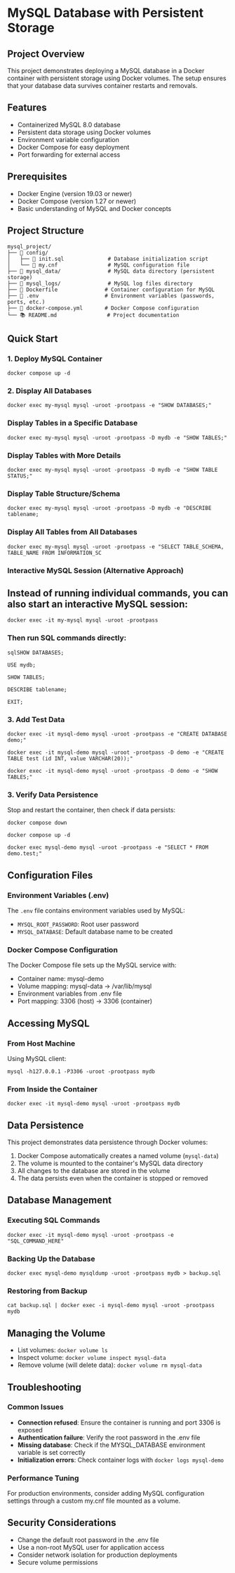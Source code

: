# MySQL Database with Persistent Storage
## Project Overview
This project demonstrates deploying a MySQL database in a Docker container with persistent storage using Docker volumes. The setup ensures that your database data survives container restarts and removals.

## Features
- Containerized MySQL 8.0 database
- Persistent data storage using Docker volumes
- Environment variable configuration
- Docker Compose for easy deployment
- Port forwarding for external access

## Prerequisites
- Docker Engine (version 19.03 or newer)
- Docker Compose (version 1.27 or newer)
- Basic understanding of MySQL and Docker concepts

## Project Structure
```
mysql_project/
├── 📁 config/
│   ├── 📄 init.sql              # Database initialization script
│   └── 📄 my.cnf                # MySQL configuration file
├── 📁 mysql_data/               # MySQL data directory (persistent storage)
├── 📁 mysql_logs/               # MySQL log files directory
├── 🐳 Dockerfile               # Container configuration for MySQL
├── 🔧 .env                     # Environment variables (passwords, ports, etc.)
├── 🐙 docker-compose.yml       # Docker Compose configuration
└── 📚 README.md                # Project documentation
```

## Quick Start

### 1. Deploy MySQL Container
```
docker compose up -d
```
### 2. Display All Databases
```
docker exec my-mysql mysql -uroot -prootpass -e "SHOW DATABASES;"
```

### Display Tables in a Specific Database
```
docker exec my-mysql mysql -uroot -prootpass -D mydb -e "SHOW TABLES;"
```
### Display Tables with More Details
```
docker exec my-mysql mysql -uroot -prootpass -D mydb -e "SHOW TABLE STATUS;"
```
### Display Table Structure/Schema
```
docker exec my-mysql mysql -uroot -prootpass -D mydb -e "DESCRIBE tablename;
```
### Display All Tables from All Databases
```
docker exec my-mysql mysql -uroot -prootpass -e "SELECT TABLE_SCHEMA, TABLE_NAME FROM INFORMATION_SC
```

### Interactive MySQL Session (Alternative Approach)
## Instead of running individual commands, you can also start an interactive MySQL session:
```
docker exec -it my-mysql mysql -uroot -prootpass
```
### Then run SQL commands directly:
```
sqlSHOW DATABASES;
```
```
USE mydb;
```
```
SHOW TABLES;
```
```
DESCRIBE tablename;
```
```
EXIT;
```

### 3. Add Test Data
```
docker exec -it mysql-demo mysql -uroot -prootpass -e "CREATE DATABASE demo;"
```
```
docker exec -it mysql-demo mysql -uroot -prootpass -D demo -e "CREATE TABLE test (id INT, value VARCHAR(20));"
```
```
docker exec -it mysql-demo mysql -uroot -prootpass -D demo -e "SHOW TABLES;"
```
### 3. Verify Data Persistence
Stop and restart the container, then check if data persists:
```
docker compose down
```
```
docker compose up -d
```
```
docker exec mysql-demo mysql -uroot -prootpass -e "SELECT * FROM demo.test;"

```
## Configuration Files
### Environment Variables (.env)
The `.env` file contains environment variables used by MySQL:
- `MYSQL_ROOT_PASSWORD`: Root user password
- `MYSQL_DATABASE`: Default database name to be created

### Docker Compose Configuration
The Docker Compose file sets up the MySQL service with:
- Container name: mysql-demo
- Volume mapping: mysql-data -> /var/lib/mysql
- Environment variables from .env file
- Port mapping: 3306 (host) -> 3306 (container)

## Accessing MySQL
### From Host Machine
Using MySQL client:
```
mysql -h127.0.0.1 -P3306 -uroot -prootpass mydb
```

### From Inside the Container
```
docker exec -it mysql-demo mysql -uroot -prootpass mydb
```

## Data Persistence
This project demonstrates data persistence through Docker volumes:
1. Docker Compose automatically creates a named volume (`mysql-data`)
2. The volume is mounted to the container's MySQL data directory
3. All changes to the database are stored in the volume
4. The data persists even when the container is stopped or removed

## Database Management

### Executing SQL Commands
```
docker exec -it mysql-demo mysql -uroot -prootpass -e "SQL_COMMAND_HERE"
```

### Backing Up the Database
```
docker exec mysql-demo mysqldump -uroot -prootpass mydb > backup.sql
```

### Restoring from Backup
```
cat backup.sql | docker exec -i mysql-demo mysql -uroot -prootpass mydb
```

## Managing the Volume
- List volumes: `docker volume ls`
- Inspect volume: `docker volume inspect mysql-data`
- Remove volume (will delete data): `docker volume rm mysql-data`

## Troubleshooting

### Common Issues
- **Connection refused**: Ensure the container is running and port 3306 is exposed
- **Authentication failure**: Verify the root password in the .env file
- **Missing database**: Check if the MYSQL_DATABASE environment variable is set correctly
- **Initialization errors**: Check container logs with `docker logs mysql-demo`

### Performance Tuning
For production environments, consider adding MySQL configuration settings through a custom my.cnf file mounted as a volume.

## Security Considerations
- Change the default root password in the .env file
- Use a non-root MySQL user for application access
- Consider network isolation for production deployments
- Secure volume permissions

